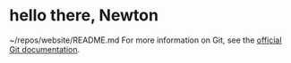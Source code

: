 
# hello there, Newton






































~/repos/website/README.md
 For more information on Git, see the
[official Git documentation](https://git-scm.com/).
